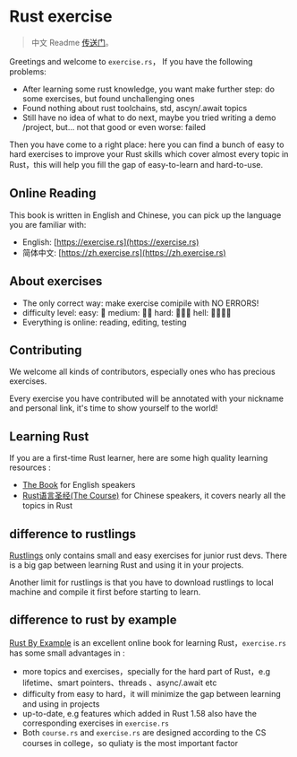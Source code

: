 # Rust exercise
> 中文 Readme [传送门](./zh-CN/Readme.md)。

Greetings and welcome to `exercise.rs`， If you have the following problems: 

- After learning some rust knowledge, you want make further step:  do some exercises, but found unchallenging ones
- Found nothing about rust toolchains, std, ascyn/.await topics
- Still have no idea of what to do next, maybe you tried writing a demo /project, but... not that good or even worse: failed

Then you have come to a right place: here you can find a bunch of easy to hard exercises to improve your Rust skills which cover almost every topic in Rust，this will help you fill the gap of easy-to-learn and hard-to-use.

## Online Reading
This book is written in English and Chinese, you can pick up the language you are familiar with:
- English: [https://exercise.rs](https://exercise.rs)
- 简体中文: [https://zh.exercise.rs](https://zh.exercise.rs)

## About exercises
- The only correct way:  make exercise comipile with NO ERRORS!
- difficulty level: easy: 🌟  medium: 🌟🌟 hard: 🌟🌟🌟  hell: 🌟🌟🌟🌟
- Everything is online: reading, editing, testing 


## Contributing
We welcome all kinds of contributors, especially ones who has precious exercises.

Every exercise you have contributed will be annotated with your nickname and personal link, it's time to show yourself to the world!

## Learning Rust
If you are a first-time Rust learner, here are some high quality learning resources :
- [The Book](https://doc.rust-lang.org/book/index.html) for English  speakers
- [Rust语言圣经(The Course)](https://course.rs) for Chinese speakers, it covers nearly all the topics in Rust


## difference to rustlings
[Rustlings](https://github.com/rust-lang/rustlings) only contains small and easy exercises for junior rust devs. There is a big gap between learning Rust and using it in your projects.

Another limit for rustlings is that you have to download rustlings to local machine and compile it first before starting to learn.

## difference to rust by example
[Rust By Example](https://doc.rust-lang.org/stable/rust-by-example/) is an excellent online book for learning Rust，`exercise.rs` has some small advantages in :

- more topics and exercises，specially for the hard part of Rust，e.g lifetime、smart pointers、threads 、async/.await etc
- difficulty from easy to hard，it will minimize the gap between learning and using in projects
- up-to-date, e.g features which added in Rust 1.58 also have the corresponding exercises in `exercise.rs`
- Both `course.rs` and `exercise.rs` are designed according to the CS courses in college，so quliaty is the most important factor


